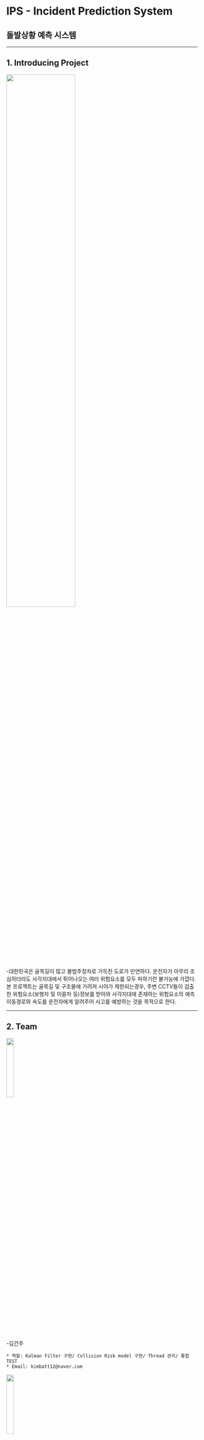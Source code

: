 # IPS - Incident Prediction System

## 돌발상황 예측 시스템



- - -
## 1. Introducing Project

<img src =./picture/newsgif.gif width="60%" height="60%">


-대한민국은 골목길이 많고 불법주정차로 가득찬 도로가 만연하다. 운전자가 아무리 조심하더라도 사각지대에서 튀어나오는 여러 위험요소를 모두 피하기란 불가능에 가깝다. 본 프로젝트는 골목길 및 구조물에 가려져 시야가 제한되는경우, 주변 CCTV들이 검출한 위험요소(보행자 및 이륜차 등)정보를 받아와 사각지대에 존재하는 위험요소의 예측 이동경로와 속도를 운전자에게 알려주어 사고를 예방하는 것을 목적으로 한다.   



- - -
## 2. Team

<img src =./picture/건주.jpg width="20%" height="20%">

-김건주
````
* 역할: Kalman Filter 구현/ Collision Risk model 구현/ Thread 관리/ 통합TEST
* Email: kimbatt12@naver.com
````

<img src =./picture/준영.png width="20%" height="20%">

-허준영
````
* 역할:  ROS 통신 구현/ PWM을 이용한 AEB 구현/ 통합TEST/ 보고서 작성
* Email: jass9869@naver.com
````

<img src =./picture/장현.jpg width="20%" height="20%">

-백장현
````
* 역할:  Github 관리/ 단안카메라를 이용한 object의 거리검출/ DarkNet 네트워크 성능비교/ 좌표값 Calibration 구현
* Email: qorwkdgus93@gmail.com
````



- - -
## 3. Project Abstracts

<img src =./picture/프로젝트소개_v2.png width="50%" height="50%"> <img src =./picture/PRJ_TestBed.PNG width="40%" height="40%">

PRJ_TestBed.PNG
In Korea, roads with many alleys and full of illegal parking are rampant. No matter how careful the driver is, it is almost impossible to avoid all the risk factors that pop out of the blind spot. The purpose of this project is to prevent accidents by informing the driver of the predicted path and speed of the risk factors in the blind spot by receiving information on the risk factors (walker, bicycle) detected by the CCTVs in the surrounding area when the visibility is restricted due to being hidden in alleys and structures. 



- - -
## 4. Demonstration Video


   <img src =./picture/viewgif.gif width="60%" height="60%">



- - -
## 5. Hardware Structure & Software Diagram


   ### A. Hardware Structure
   <img src =https://user-images.githubusercontent.com/69332997/103496738-a374fc00-4e82-11eb-9f26-6c76677e2de0.jpg width="50%" height="40%">



   ### B. Sequence Diagram
   <img src =https://user-images.githubusercontent.com/69332997/103496741-a53ebf80-4e82-11eb-8a7e-c2278ed09e8a.JPG width="50%" height="40%">
   
   
   
   ### C. Software Algorithm
   <img src =./picture/시퀀스다이어그램_v3.png width="50%" height="40%">
   
   

- - -
## 6. Software Modularity


   ### A. Calibration Pixel to Global
   <img src =./picture/calibration.PNG width="60%" height="60%">
   <img src =./picture/calibration_0.jpg width="60%" height="60%">

   ### B. Transform Geometry
   <img src =./picture/Transform_Geometry.png width="60%" height="60%">
   <img src =./picture/data_xaviergif.gif width="60%" height="60%">
   
   
   ### C. Calculate Crash Risk from Kalman Filter
   <img src =./picture/data_KF_gif.gif width="60%" height="60%">
   
   ````
   * We can calculate Crash Risk by Kalman Filter
   * This module can predict Crash time and Crash Probability
   ````

   <img src =./picture/data_jetbot.png width="60%" height="60%">



- - -
## 7. Development Settings

### Development Languages
````
* C/C++
* Python
* Cuda
* CMake
````

### Development Environment
````
* Ubuntu 18.04 LTS
* OpenCV 3.4.0
* Cuda 10.0
* DarkNet Yolo3
* NVIDIA Xavier AGX
* NVIDIA Jetson Nano
* ROS Melodic
* Logitec HD USB Camera (1080p
````
   
### Libraries
````
* DarkNet Yolo3 / Yolo3 tiny / Yolo4 / Yolo4 tiny
* Python
* OpenCV
* ROS
````

  
<!--
## 4. 기타
-->

